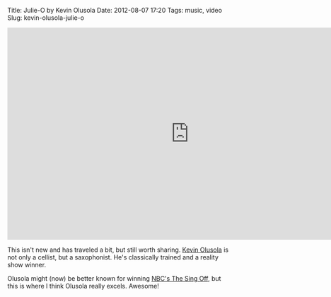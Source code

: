 Title: Julie-O by Kevin Olusola
Date: 2012-08-07 17:20
Tags: music, video
Slug: kevin-olusola-julie-o

<iframe width="820" height="480" src="http://www.youtube.com/embed/vfbsFEvauTI?wmode=transparent" frameborder="0" allowfullscreen></iframe>

This isn't new and has traveled a bit, but still worth sharing. [Kevin Olusola][1] is not only a cellist, but a saxophonist. He's classically trained and a reality show winner.

Olusola might (now) be better known for winning [NBC's The Sing Off][2], but this is where I think Olusola really excels. Awesome!

[1]: http://www.kolusola.com/
[2]: http://www.nbc.com/sing-off/utinth33nd